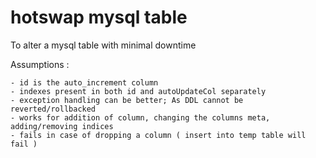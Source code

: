 # hotswap mysql table

To alter a mysql table with minimal downtime

Assumptions : 

	- id is the auto_increment column
	- indexes present in both id and autoUpdateCol separately
	- exception handling can be better; As DDL cannot be reverted/rollbacked
	- works for addition of column, changing the columns meta, adding/removing indices
	- fails in case of dropping a column ( insert into temp table will fail )

